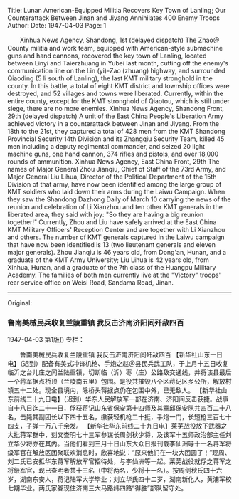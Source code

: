 Title: Lunan American-Equipped Militia Recovers Key Town of Lanling; Our Counterattack Between Jinan and Jiyang Annihilates 400 Enemy Troops
Author:
Date: 1947-04-03
Page: 1

　　Xinhua News Agency, Shandong, 1st (delayed dispatch) The Zhao＠ County militia and work team, equipped with American-style submachine guns and hand cannons, recovered the key town of Lanling, located between Linyi and Taierzhuang in Yubei last month, cutting off the enemy's communication line on the Lin (yi)-Zao (zhuang) highway, and surrounded Qiaoding (5 li south of Lanling), the last KMT military stronghold in the county. In this battle, a total of eight KMT district and township offices were destroyed, and 52 villages and towns were liberated. Currently, within the entire county, except for the KMT stronghold of Qiaotou, which is still under siege, there are no more enemies.
    Xinhua News Agency, Shandong Front, 29th (delayed dispatch) A unit of the East China People's Liberation Army achieved victory in a counterattack between Jinan and Jiyang. From the 18th to the 21st, they captured a total of 428 men from the KMT Shandong Provincial Security 14th Division and its Zhangqiu Security Team, killed 45 men including a deputy regimental commander, and seized 20 light machine guns, one hand cannon, 374 rifles and pistols, and over 18,000 rounds of ammunition.
    Xinhua News Agency, East China Front, 29th The names of Major General Zhou Jianqiu, Chief of Staff of the 73rd Army, and Major General Liu Lihua, Director of the Political Department of the 15th Division of that army, have now been identified among the large group of KMT soldiers who laid down their arms during the Laiwu Campaign. When they saw the Shandong Dazhong Daily of March 10 carrying the news of the reunion and celebration of Li Xianzhou and ten other KMT generals in the liberated area, they said with joy: "So they are having a big reunion together!" Currently, Zhou and Liu have safely arrived at the East China KMT Military Officers' Reception Center and are together with Li Xianzhou and others. The number of KMT generals captured in the Laiwu campaign that have now been identified is 13 (two lieutenant generals and eleven major generals). Zhou Jianqiu is 46 years old, from Dong'an, Hunan, and a graduate of the KMT Army University; Liu Lihua is 42 years old, from Xinhua, Hunan, and a graduate of the 7th class of the Huangpu Military Academy. The families of both men currently live at the "Victory" troops' rear service office on Weisi Road, Sandama Road, Jinan.



<hr /> 

Original: 


### 鲁南美械民兵收复兰陵重镇  我反击济南济阳间歼敌四百

1947-04-03
第1版()
专栏：

　　鲁南美械民兵收复兰陵重镇
    我反击济南济阳间歼敌四百
    【新华社山东一日电】（迟到）配备有美式冲锋机枪、手炮之赵＠县民兵武工队，于上月十五日收复临沂之台儿庄之间兰陆重镇，切断临（沂）枣（庄）公路敌交通线，并将该县最后一个蒋军据点桥顶（兰陵南五里）包围。是役共摧毁八个区蒋记区乡公所，解放村镇五十二处。现全县境内，除桥头蒋据点仍在包围中外，已无敌人。
    【新华社山东前线二十九日电】（迟到）华东人民解放军一部在济南、济阳间反击获捷。战事自十八日迄二十一日，俘获蒋记山东省保安第十四师及其章邱保安队共四百二十八名，击毙其副团长以下四十五名，缴获轻机枪二十挺，手炮一门，长短枪三百七十四支，子弹一万八千余发。
    【新华社华东前线二十九日电】莱芜战役放下武器之大批蒋军群中，刻又查明七十三军参谋长周剑秋少将，及该军十五师政治部主任刘立华少将亦在其内。当他们看到三月十日山东大众日报刊载李仙洲等十一名蒋军将级军官在解放区团聚联欢消息时，欣喜地说：“原来他们在一块大团圆了！”现周、刘二氏已安抵华东蒋军解放军官招待处，与李仙洲等一起。莱芜战役就俘之蒋军之将级军官，现已查明者共十三名（中将两名，少将十一名）。按周剑秋氏四十六岁，湖南东安人，蒋记陆军大学毕业；刘立华氏四十二岁，湖南新化人，黄浦军校七期毕业。两氏家眷现住济南三大马路纬四路“得胜”部队留守处。
